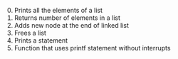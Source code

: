 0. Prints all the elements of a list
1. Returns number of elements in a list
3. Adds new node at the end of linked list
4. Frees a list
5. Prints a statement
6. Function that uses printf statement without interrupts
